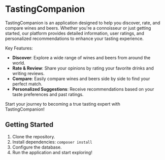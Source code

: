 # TastingCompanion

TastingCompanion is an application designed to help you discover, rate, and compare wines and beers. Whether you're a connoisseur or just getting started, our platform provides detailed information, user ratings, and personalized recommendations to enhance your tasting experience. 

Key Features:
- **Discover**: Explore a wide range of wines and beers from around the world.
- **Rate & Review**: Share your opinions by rating your favorite drinks and writing reviews.
- **Compare**: Easily compare wines and beers side by side to find your perfect match.
- **Personalized Suggestions**: Receive recommendations based on your taste preferences and past ratings.

Start your journey to becoming a true tasting expert with TastingCompanion!

## Getting Started

1. Clone the repository.
2. Install dependencies: `composer install`
3. Configure the database.
4. Run the application and start exploring!
